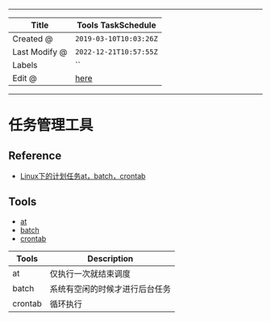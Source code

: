 -----

| Title         | Tools TaskSchedule                                  |
| ------------- | --------------------------------------------------- |
| Created @     | `2019-03-10T10:03:26Z`                              |
| Last Modify @ | `2022-12-21T10:57:55Z`                              |
| Labels        | \`\`                                                |
| Edit @        | [here](https://github.com/junxnone/linux/issues/40) |

-----

# 任务管理工具

## Reference

  - [Linux下的计划任务at，batch，crontab](http://www.cnblogs.com/sijidou/p/10485983.html)

## Tools

  - [at](./Linux_at)
  - [batch](./Linux_batch)
  - [crontab](./Linux_crontab)

| Tools   | Description     |
| ------- | --------------- |
| at      | 仅执行一次就结束调度      |
| batch   | 系统有空闲的时候才进行后台任务 |
| crontab | 循环执行            |
